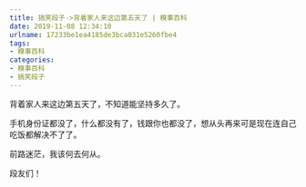 ```yaml
---
title: 搞笑段子->背着家人来这边第五天了 | 糗事百科
date: 2019-11-08 12:34:10
urlname: 17233be1ea4185de3bca031e5260fbe4
tags: 
- 糗事百科
categories:
- 糗事百科
- 搞笑段子
---
```

背着家人来这边第五天了，不知道能坚持多久了。

手机身份证都没了，什么都没有了，钱跟你也都没了，想从头再来可是现在连自己吃饭都解决不了了。

前路迷茫，我该何去何从。

段友们！


